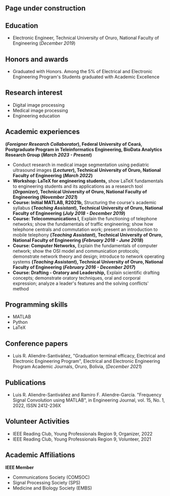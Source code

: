 ## Page under construction

## Education 
- Electronic Engineer, Technical University of Oruro, National Faculty of Engineering (_December 2019_)

## Honors and awards
- Graduated with Honors. Among the 5% of Electrical and Electronic Engineering Program's Students graduated with Academic Excellence

## Research interest
- Digital image processing
- Medical image processing
- Engineering education

## Academic experiences
**(_Foreigner Research Collaborator_), Federal University of Ceará, Postgraduate Program in Teleinformatics Engineering, BioData Analytics Research Group (_March 2023 - Present_)**
- Conduct research in medical image segmentation using pediatric ultrasound images
**(_Lecturer_), Technical University of Oruro, National Faculty of Engineering (_March 2022_)**
- **Workshop: LaTeX for engineering students,** show LaTeX fundamentals to engineering students and its applications as a research tool 
**(_Organizer_), Technical University of Oruro, National Faculty of Engineering (_November 2021_)**
- **Course: Initial MATLAB, R2021b,** Structuring the course's academic syllabus
**(_Teaching Assistant_), Technical University of Oruro, National Faculty of Engineering (_July 2018 - December 2019_)**
- **Course: Telecommunications I,** Explain the functioning of telephone networks; show the fundamentals of traffic engineering; show how telephone centrals and commutation work; present an introduction to mobile telephony
**(_Teaching Assistant_), Technical University of Oruro, National Faculty of Engineering (_February 2018 - June 2018_)**
- **Course: Computer Networks,** Explain the fundamentals of computer network; show the OSI model and communication protocols; demonstrate network theory and design; introduce to network operating systems
**(_Teaching Assistant_), Technical University of Oruro, National Faculty of Engineering (_February 2016 - December 2017_)**
- **Course: Drafting - Oratory and Leadership,** Explain scientific drafting concepts; demonstrate oratory techniques, oral and corporal expression; analyze a leader's features and the solving conflicts' method
## Programming skills 
- MATLAB
- Python
- LaTeX

## Conference papers
- Luis R. Aliendre-Santiváñez, "Graduation terminal efficacy, Electrical and Electronic Engineering Program", Electrical and Electronic Engineering Program Academic Journals, Oruro, Bolivia, (_December 2021_)

## Publications
- Luis R. Aliendre-Santiváñez and Ramiro F. Aliendre-García. "Frequency Signal Convolution using MATLAB", in Engineering Journal, vol. 15, No. 1, 2022, ISSN 2412-236X

## Volunteer Activities
- IEEE Reading Club, Young Professionals Region 9, Organizer, 2022
- IEEE Reading Club, Young Professionals Region 9, Volunteer, 2021

## Academic Affiliations
**IEEE Member**
  - Communications Society (COMSOC)
  - Signal Processing Society (SPS)
  - Medicine and Biology Society (EMBS)

